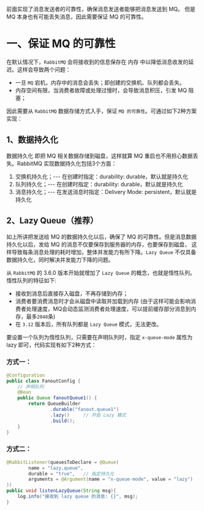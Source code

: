 前面实现了消息发送者的可靠性，确保消息发送者能够把消息发送到 MQ。
但是 MQ 本身也有可能丢失消息，因此需要保证 MQ 的可靠性。

# 一、保证 MQ 的可靠性
在默认情况下，`RabbitMQ` 会将接收到的信息保存在 内存 中以降低消息收发的延迟。这样会导致两个问题：
* 一旦 `MQ` 宕机，内存中的消息会丢失；即创建的交换机、队列都会丢失。
* 内存空间有限，当消费者故障或处理过慢时，会导致消息积压，引发 MQ 阻塞；

因此需要从 `RabbitMQ` 数据存储方式入手，保证 `MQ 的可靠性`。可通过如下2种方案实现：

## 1、数据持久化
数据持久化 即把 MQ 相关数据存储到磁盘，这样就算 MQ 重启也不用担心数据丢失。RabbitMQ 实现数据持久化包括3个方面：
1. 交换机持久化；--- 在创建时指定：durability: durable，默认就是持久化
2. 队列持久化；--- 在创建时指定：durability: durable，默认就是持久化
3. 消息持久化；--- 在发送消息时指定：Delivery Mode: persistent，默认就是持久化

## 2、Lazy Queue（推荐）
如上所讲把发送给 MQ 的数据持久化以后，确保了 MQ 的可靠性。但是消息数据持久化以后，发给 MQ 的消息不仅要保存到服务器的内存，也要保存到磁盘，
这样导致每条消息处理的耗时增加，整体并发能力有所下降。`Lazy Queue` 不仅具备数据持久化，同时解决并发能力下降的问题。

从 `RabbitMQ` 的 3.6.0 版本开始就增加了 `Lazy Queue` 的概念，也就是惰性队列。惰性队列的特征如下:
* 接收到消息后直接存入磁盘，不再存储到内存；
* 消费者要消费消息时才会从磁盘中读取并加载到内存 (由于这样可能会影响消费者处理速度，MQ会动态监测消费者处理速度，可以提前缓存部分消息到内存，最多`2048`条)
* 在 `3.12` 版本后，所有队列都是 `Lazy Queue` 模式，无法更改。

要设置一个队列为惰性队列，只需要在声明队列时，指定 `x-queue-mode` 属性为 lazy 即可，代码实现有如下2种方式：
### 方式一：
```java
@Configuration
public class FanoutConfig {
    // 声明队列
    @Bean
    public Queue fanoutQueue1() {
        return QueueBuilder
                .durable("fanout.queue1")
                .lazy()     // 开启 Lazy 模式
                .build();
    }
}
```

### 方式二：
```java
@RabbitListener(queuesToDeclare = @Queue(
        name = "lazy.queue",
        durable = "true",   // 指定持久化
        arguments = @Argument(name = "x-queue-mode", value = "lazy")
))
public void listenLazyQueue(String msg){
    log.info("接收到 lazy queue 的消息: {}", msg);
}
```